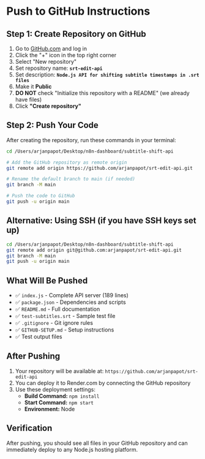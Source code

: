 # Push to GitHub Instructions

## Step 1: Create Repository on GitHub
1. Go to [GitHub.com](https://github.com) and log in
2. Click the "+" icon in the top right corner
3. Select "New repository"
4. Set repository name: **`srt-edit-api`**
5. Set description: **`Node.js API for shifting subtitle timestamps in .srt files`**
6. Make it **Public**
7. **DO NOT** check "Initialize this repository with a README" (we already have files)
8. Click **"Create repository"**

## Step 2: Push Your Code
After creating the repository, run these commands in your terminal:

```bash
cd /Users/arjanpapot/Desktop/n8n-dashboard/subtitle-shift-api

# Add the GitHub repository as remote origin
git remote add origin https://github.com/arjanpapot/srt-edit-api.git

# Rename the default branch to main (if needed)
git branch -M main

# Push the code to GitHub
git push -u origin main
```

## Alternative: Using SSH (if you have SSH keys set up)
```bash
cd /Users/arjanpapot/Desktop/n8n-dashboard/subtitle-shift-api
git remote add origin git@github.com:arjanpapot/srt-edit-api.git
git branch -M main
git push -u origin main
```

## What Will Be Pushed
- ✅ `index.js` - Complete API server (189 lines)
- ✅ `package.json` - Dependencies and scripts  
- ✅ `README.md` - Full documentation
- ✅ `test-subtitles.srt` - Sample test file
- ✅ `.gitignore` - Git ignore rules
- ✅ `GITHUB-SETUP.md` - Setup instructions
- ✅ Test output files

## After Pushing
1. Your repository will be available at: `https://github.com/arjanpapot/srt-edit-api`
2. You can deploy it to Render.com by connecting the GitHub repository
3. Use these deployment settings:
   - **Build Command:** `npm install`
   - **Start Command:** `npm start`
   - **Environment:** Node

## Verification
After pushing, you should see all files in your GitHub repository and can immediately deploy to any Node.js hosting platform.